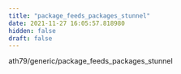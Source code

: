 ```yaml
---
title: "package_feeds_packages_stunnel"
date: 2021-11-27 16:05:57.818980
hidden: false
draft: false
---
```


ath79/generic/package_feeds_packages_stunnel

